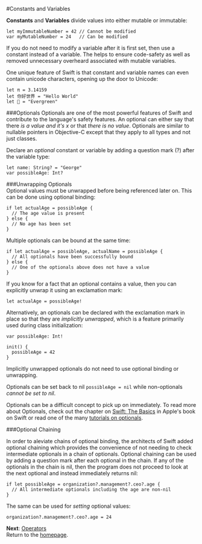 #Constants and Variables  

**Constants** and **Variables** divide values into either mutable or immutable:  
```
let myImmutableNumber = 42 // Cannot be modified
var myMutableNumber = 24   // Can be modified
```

If you do not need to modify a variable after it is first set, then use a constant instead of a variable. The helps to ensure code-safety as well as removed unnecessary overheard associated with mutable variables.  

One unique feature of Swift is that constant and variable names can even contain unicode characters, opening up the door to Unicode:  

```
let π = 3.14159
let 你好世界 = "Hello World"
let 🌲 = "Evergreen"
```

###Optionals
Optionals are one of the most powerful features of Swift and contribute to the language's safety features. An optional can either say that there *is a value and it's x* or that *there is no value*. Optionals are similar to nullable pointers in Objective-C except that they apply to all types and not just classes.

Declare an *optional* constant or variable by adding a question mark (?) after the variable type:  
```
let name: String? = "George"
var possibleAge: Int?
```

###Unwrapping Optionals  
Optional values must be unwrapped before being referenced later on. This can be done using optional binding: 
```
if let actualAge = possibleAge {
  // The age value is present
} else {
  // No age has been set
}
```

Multiple optionals can be bound at the same time:  
```
if let actualAge = possibleAge, actualName = possibleAge {
  // All optionals have been successfully bound
} else {
  // One of the optionals above does not have a value
}
```

If you know for a fact that an optional contains a value, then you can explicitly unwrap it using an exclamation mark:  
```
let actualAge = possibleAge!
```

Alternatively, an optionals can be declared with the exclamation mark in place so that they are *implicitly unwrapped*, which is a feature primarily used during class initialization:
```
var possibleAge: Int!

init() {
  possibleAge = 42
}
```

Implicitly unwrapped optionals do not need to use optional binding or unwrapping.  

Optionals can be set back to nil `possibleAge = nil` while non-optionals *cannot be set to nil*.  

Optionals can be a difficult concept to pick up on immediately. To read more about Optionals, check out the chapter on [Swift: The Basics](https://developer.apple.com/library/ios/documentation/Swift/Conceptual/Swift_Programming_Language/TheBasics.html#//apple_ref/doc/uid/TP40014097-CH5-ID309) in Apple's book on Swift or read one of the many [tutorials on optionals](http://www.appcoda.com/beginners-guide-optionals-swift/).  

###Optional Chaining  

In order to aleviate chains of optional binding, the architects of Swift added optional chaining which provides the convenience of not needing to check intermediate optionals in a chain of optionals. Optional chaining can be used by adding a question mark after each optional in the chain. If any of the optionals in the chain is nil, then the program does not proceed to look at the next optional and instead immediately returns nil:  
```
if let possibleAge = organization?.management?.ceo?.age {
  // All intermediate optionals including the age are non-nil
}
```

The same can be used for *setting* optional values:  
```
organization?.management?.ceo?.age = 24
```


**Next**: [Operators](operators.md)  
Return to the [homepage](README.md).
